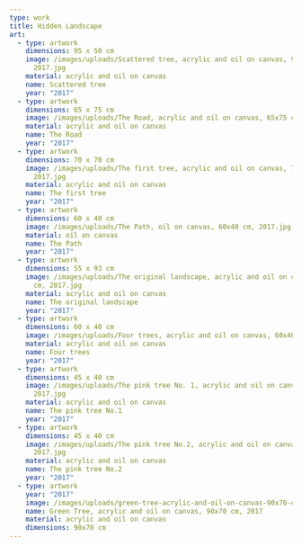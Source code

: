 ```yaml
---
type: work
title: Hidden Landscape
art:
  - type: artwork
    dimensions: 95 x 50 cm
    image: /images/uploads/Scattered tree, acrylic and oil on canvas, 95x50 cm,
      2017.jpg
    material: acrylic and oil on canvas
    name: Scattered tree
    year: "2017"
  - type: artwork
    dimensions: 65 x 75 cm
    image: /images/uploads/The Road, acrylic and oil on canvas, 65x75 cm, 2017.jpg
    material: acrylic and oil on canvas
    name: The Road
    year: "2017"
  - type: artwork
    dimensions: 70 x 70 cm
    image: /images/uploads/The first tree, acrylic and oil on canvas, 70x70 cm,
      2017.jpg
    material: acrylic and oil on canvas
    name: The first tree
    year: "2017"
  - type: artwork
    dimensions: 60 x 40 cm
    image: /images/uploads/The Path, oil on canvas, 60x40 cm, 2017.jpg
    material: oil on canvas
    name: The Path
    year: "2017"
  - type: artwork
    dimensions: 55 x 93 cm
    image: /images/uploads/The original landscape, acrylic and oil on canvas, 55x93
      cm, 2017.jpg
    material: acrylic and oil on canvas
    name: The original landscape
    year: "2017"
  - type: artwork
    dimensions: 60 x 40 cm
    image: /images/uploads/Four trees, acrylic and oil on canvas, 60x40 cm, 2017.jpg
    material: acrylic and oil on canvas
    name: Four trees
    year: "2017"
  - type: artwork
    dimensions: 45 x 40 cm
    image: /images/uploads/The pink tree No. 1, acrylic and oil on canvas, 45x40 cm,
      2017.jpg
    material: acrylic and oil on canvas
    name: The pink tree No.1
    year: "2017"
  - type: artwork
    dimensions: 45 x 40 cm
    image: /images/uploads/The pink tree No.2, acrylic and oil on canvas, 45x40 cm,
      2017.jpg
    material: acrylic and oil on canvas
    name: The pink tree No.2
    year: "2017"
  - type: artwork
    year: "2017"
    image: /images/uploads/green-tree-acrylic-and-oil-on-canvas-90x70-cm-2017.jpg
    name: Green Tree, acrylic and oil on canvas, 90x70 cm, 2017
    material: acrylic and oil on canvas
    dimensions: 90x70 cm
---
```

